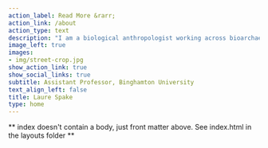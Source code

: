 ```yaml
---
action_label: Read More &rarr;
action_link: /about
action_type: text
description: "I am a biological anthropologist working across bioarchaeology, forensic anthropology, and evolutionary anthropology. <br><br> My research program is focused on children and their growth, developmental, and health outcomes. I am very interested in variation, how it arises, and its links to socioecology, particularly socioeconomic inequality and psychosocial stress."
image_left: true
images:
- img/street-crop.jpg
show_action_link: true
show_social_links: true
subtitle: Assistant Professor, Binghamton University
text_align_left: false
title: Laure Spake
type: home
---
```


** index doesn't contain a body, just front matter above.
See index.html in the layouts folder **
